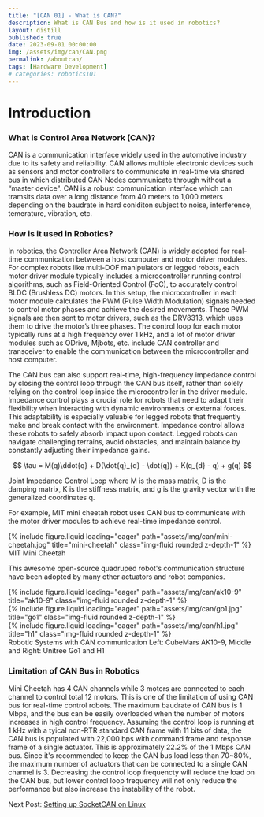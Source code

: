 ```yaml
---
title: "[CAN 01] - What is CAN?"
description: What is CAN Bus and how is it used in robotics?
layout: distill
published: true
date: 2023-09-01 00:00:00
img: /assets/img/can/CAN.png
permalink: /aboutcan/
tags: [Hardware Development]
# categories: robotics101
---
```


# Introduction

### What is Control Area Network (CAN)?
CAN is a communication interface widely used in the automotive industry due to its safety and reliability. CAN allows multiple electronic devices such as sensors and motor controllers to communicate in real-time via shared bus in which distributed CAN Nodes communicate through without a “master device". CAN is a robust communication interface which can tramsits data over a long distance from 40 meters to 1,000 meters depending on the baudrate in hard coniditon subject to noise, interference, temerature, vibration, etc. 

### How is it used in Robotics?
In robotics, the Controller Area Network (CAN) is widely adopted for real-time communication between a host computer and motor driver modules. For complex robots like multi-DOF manipulators or legged robots, each motor driver module typically includes a microcontroller running control algorithms, such as Field-Oriented Control (FoC), to accurately control BLDC (Brushless DC) motors. In this setup, the microcontroller in each motor module calculates the PWM (Pulse Width Modulation) signals needed to control motor phases and achieve the desired movements. These PWM signals are then sent to motor drivers, such as the DRV8313, which uses them to drive the motor’s three phases. The control loop for each motor typically runs at a high frequency over 1 kHz, and a lot of motor driver modules such as ODrive, Mjbots, etc. include CAN controller and transceiver to enable the communication between the microcontroller and host computer.

The CAN bus can also support real-time, high-frequency impedance control by closing the control loop through the CAN bus itself, rather than solely relying on the control loop inside the microcontroller in the driver module. Impedance control plays a crucial role for robots that need to adapt their flexibility when interacting with dynamic environments or external forces. This adaptability is especially valuable for legged robots that frequently make and break contact with the environment. Impedance control allows these robots to safely absorb impact upon contact. Legged robots can navigate challenging terrains, avoid obstacles, and maintain balance by constantly adjusting their impedance gains.

$$
\tau = M(q)\ddot{q} + D(\dot{q}_{d} - \dot{q}) + K(q_{d} - q) + g(q)
$$
<div class="caption">
 Joint Impedance Control Loop where M is the mass matrix, D is the damping matrix, K is the stiffness matrix, and g is the gravity vector with the generalized coordinates q.
</div>

For example, MIT mini cheetah robot uses CAN bus to communicate with the motor driver modules to achieve real-time impedance control.
<div class="row">
    <div class="col-sm mt-3 mt-md-0">
        {% include figure.liquid loading="eager" path="assets/img/can/mini-cheetah.jpg" title="mini-cheetah" class="img-fluid rounded z-depth-1" %}
    </div>
</div>
<div class="caption">
  MIT Mini Cheetah
</div>

This awesome open-source quadruped robot's communication structure have been adopted by many other actuators and robot companies. 

<div class="row">
    <div class="col-sm mt-3 mt-md-0">
        {% include figure.liquid loading="eager" path="assets/img/can/ak10-9" title="ak10-9" class="img-fluid rounded z-depth-1" %}
    </div>
       <div class="col-sm mt-3 mt-md-0">
        {% include figure.liquid loading="eager" path="assets/img/can/go1.jpg" title="go1" class="img-fluid rounded z-depth-1" %}
    </div>
       <div class="col-sm mt-3 mt-md-0">
        {% include figure.liquid loading="eager" path="assets/img/can/h1.jpg" title="h1" class="img-fluid rounded z-depth-1" %}
    </div>
</div>
<div class="caption">
  Robotic Systems with CAN communication Left: CubeMars AK10-9, Middle and Right: Unitree Go1 and H1
</div>


### Limitation of CAN Bus in Robotics

Mini Cheetah has 4 CAN channels while 3 motors are connected to each channel to control total 12 motors. This is one of the limitation of using CAN bus for real-time control robots. The maximum baudrate of CAN bus is 1 Mbps, and the bus can be easily overloaded when the number of motors increases in high control frequency. Assuming the control loop is running at 1 kHz with a tyical non-RTR standard CAN frame with 11 bits of data, the CAN bus is populated with 22,000 bps with command frame and response frame of a single actuator. This is approximately 22.2% of the 1 Mbps CAN bus. Since it's recommended to keep the CAN bus load less than 70~80%, the maximum number of actuators that can be connected to a single CAN channel is 3. Decreasing the control loop frequencty will reduce the load on the CAN bus, but lower control loop frequency will not only reduce the performance but also increase the instability of the robot. 


Next Post: [Setting up SocketCAN on Linux](/socketcan/)